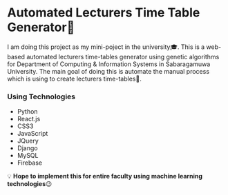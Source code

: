 # Automated Lecturers Time Table Generator:100:
I am doing this project as my mini-poject in the university:mortar_board:. This is a web-based automated lecturers time-tables 
generator using genetic algorithms for Department of Computing & Information Systems in Sabaragamuwa University. The main goal of 
doing this is automate the manual process which is using to create lecturers time-tables:dart:.

### Using Technologies
- Python
- React.js
- CSS3
- JavaScript
- JQuery
- Django
- MySQL
- Firebase

:bulb: **Hope to implement this for entire faculty using machine learning technologies**:wink:
